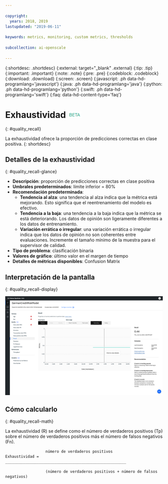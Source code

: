 ```yaml
---

copyright:
  years: 2018, 2019
lastupdated: "2019-06-11"

keywords: metrics, monitoring, custom metrics, thresholds

subcollection: ai-openscale

---
```


{:shortdesc: .shortdesc}
{:external: target="_blank" .external}
{:tip: .tip}
{:important: .important}
{:note: .note}
{:pre: .pre}
{:codeblock: .codeblock}
{:download: .download}
{:screen: .screen}
{:javascript: .ph data-hd-programlang='javascript'}
{:java: .ph data-hd-programlang='java'}
{:python: .ph data-hd-programlang='python'}
{:swift: .ph data-hd-programlang='swift'}
{:faq: data-hd-content-type='faq'}

# Exhaustividad ![etiqueta beta](images/beta.png)
{: #quality_recall}

La exhaustividad ofrece la proporción de predicciones correctas en clase positiva.
{: shortdesc}

## Detalles de la exhaustividad
{: #quality_recall-glance}

- **Descripción**: proporción de predicciones correctas en clase positiva
- **Umbrales predeterminados**: límite inferior = 80%
- **Recomendación predeterminada**:
   - **Tendencia al alza**: una tendencia al alza indica que la métrica está mejorando. Esto significa que el reentrenamiento del modelo es efectivo.
   - **Tendencia a la baja**: una tendencia a la baja indica que la métrica se está deteriorando. Los datos de opinión son ligeramente diferentes a los datos de entrenamiento.
   - **Variación errática o irregular**: una variación errática o irregular indica que los datos de opinión no son coherentes entre evaluaciones. Incremente el tamaño mínimo de la muestra para el supervisor de calidad.
- **Tipo de problema**: clasificación binaria
- **Valores de gráfico**: último valor en el margen de tiempo
- **Detalles de métricas disponibles**: Confusion Matrix

## Interpretación de la pantalla
{: #quality_recall-display}

![Se muestra el gráfico Exhaustividad.](images/quality-recall.png)

## Cómo calcularlo
{: #quality_recall-math}

La exhaustividad (R) se define como el número de verdaderos positivos (Tp) sobre el número de verdaderos positivos más el número de falsos negativos (Fn).

```
                  número de verdaderos positivos
Exhaustividad =   ______________________________________________________

                  (número de verdaderos positivos + número de falsos negativos)
```
